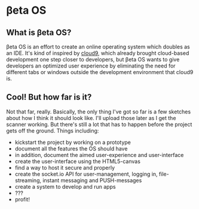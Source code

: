&beta;eta&nbsp;OS
=================

What is &beta;eta&nbsp;OS?
--------------------------
&beta;eta&nbsp;OS is an effort to create an online operating system which doubles as an IDE. It's kind of inspired by [cloud9](http://c9.io/), which already brought cloud-based development one step closer to developers, but &beta;eta&nbsp;OS wants to give developers an optimized user experience by eliminating the need for different tabs or windows outside the development environment that cloud9 is.

Cool! But how far is it?
------------------------
Not that far, really. Basically, the only thing I've got so far is a few sketches about how I think it should look like. I'll upload those later as I get the scanner working. But there's still a lot that has to happen before the project gets off the ground. Things including:

- kickstart the project by working on a prototype
- document all the features the OS should have
- in addition, document the aimed user-experience and user-interface
- create the user-interface using the HTML5-canvas
- find a way to host it secure and properly
- create the socket.io API for user-management, logging in, file-streaming, instant messaging and PUSH-messages
- create a system to develop and run apps
- ???
- profit!